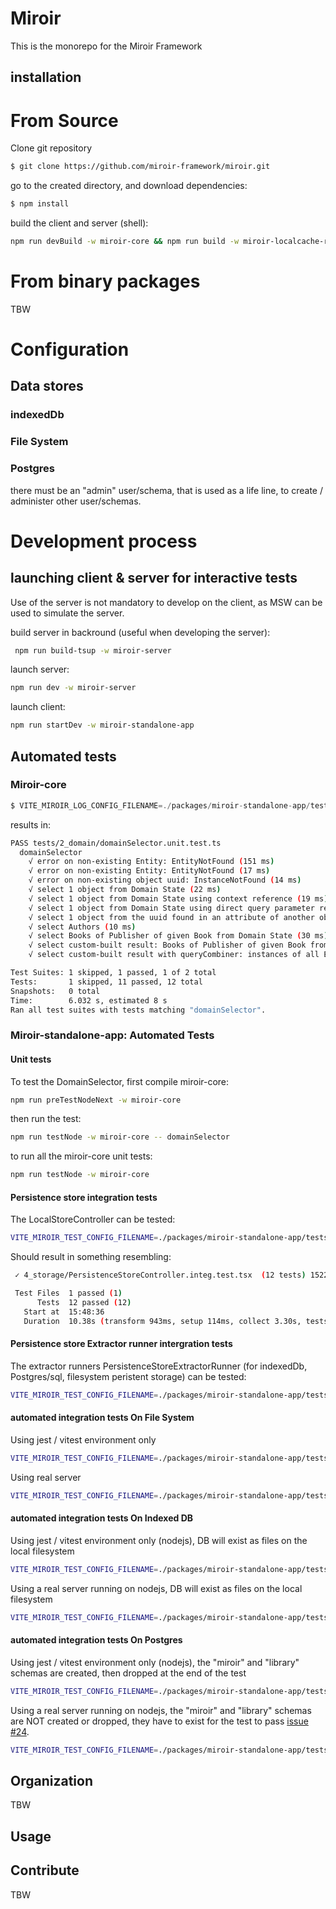 # Miroir

This is the monorepo for the Miroir Framework

## installation

# From Source

Clone git repository

```sh
$ git clone https://github.com/miroir-framework/miroir.git
```

go to the created directory, and download dependencies:

```sh
$ npm install
```

build the client and server (shell):

```sh
npm run devBuild -w miroir-core && npm run build -w miroir-localcache-redux -w miroir-server-msw-stub -w miroir-store-filesystem -w miroir-store-indexedDb -w miroir-store-postgres
```

# From binary packages

TBW

# Configuration

## Data stores

### indexedDb

### File System

### Postgres

there must be an "admin" user/schema, that is used as a life line, to create / administer other user/schemas.

# Development process

## launching client & server for interactive tests

Use of the server is not mandatory to develop on the client, as MSW can be used to simulate the server.

build server in backround (useful when developing the server):

```sh
 npm run build-tsup -w miroir-server
```

launch server:

```sh
npm run dev -w miroir-server
```

launch client:

```sh
npm run startDev -w miroir-standalone-app
```

## Automated tests

### Miroir-core

```js
$ VITE_MIROIR_LOG_CONFIG_FILENAME=./packages/miroir-standalone-app/tests/specificLoggersConfig_DomainController_debug npm run test -w miroir-core -- domainSelector
```
results in:
```sh
PASS tests/2_domain/domainSelector.unit.test.ts
  domainSelector
    √ error on non-existing Entity: EntityNotFound (151 ms)
    √ error on non-existing Entity: EntityNotFound (17 ms)
    √ error on non-existing object uuid: InstanceNotFound (14 ms)
    √ select 1 object from Domain State (22 ms)
    √ select 1 object from Domain State using context reference (19 ms)
    √ select 1 object from Domain State using direct query parameter reference (19 ms)
    √ select 1 object from the uuid found in an attribute of another object from Domain State (21 ms)
    √ select Authors (10 ms)
    √ select Books of Publisher of given Book from Domain State (30 ms)
    √ select custom-built result: Books of Publisher of given Book from Domain State (27 ms)
    √ select custom-built result with queryCombiner: instances of all Entites from Domain State, indexed by Entity Uuid (10 ms)

Test Suites: 1 skipped, 1 passed, 1 of 2 total
Tests:       1 skipped, 11 passed, 12 total
Snapshots:   0 total
Time:        6.032 s, estimated 8 s
Ran all test suites with tests matching "domainSelector".
```



### Miroir-standalone-app: Automated Tests

#### Unit tests

To test the DomainSelector, first compile miroir-core:

```sh
npm run preTestNodeNext -w miroir-core
```

then run the test:

```sh
npm run testNode -w miroir-core -- domainSelector
```

to run all the miroir-core unit tests:

```sh
npm run testNode -w miroir-core
```

#### Persistence store integration tests

The LocalStoreController can be tested:

```sh
VITE_MIROIR_TEST_CONFIG_FILENAME=./packages/miroir-standalone-app/tests/miroirConfig.test-emulatedServer-indexedDb VITE_MIROIR_LOG_CONFIG_FILENAME=./packages/miroir-standalone-app/tests/specificLoggersConfig_DomainController_debug npm run test -w miroir-standalone-app -- PersistenceStoreController
```

Should result in something resembling:

```sh
 ✓ 4_storage/PersistenceStoreController.integ.test.tsx  (12 tests) 1522ms

 Test Files  1 passed (1)
      Tests  12 passed (12)
   Start at  15:48:36
   Duration  10.38s (transform 943ms, setup 114ms, collect 3.30s, tests 1.52s, environment 480ms, prepare 260ms)
```

#### Persistence store Extractor runner intergration tests

The extractor runners PersistenceStoreExtractorRunner (for indexedDb, Postgres/sql, filesystem peristent storage) can be tested:

```sh
VITE_MIROIR_TEST_CONFIG_FILENAME=./packages/miroir-standalone-app/tests/miroirConfig.test-emulatedServer-indexedDb VITE_MIROIR_LOG_CONFIG_FILENAME=./packages/miroir-standalone-app/tests/specificLoggersConfig_DomainController_debug npm run test -w miroir-standalone-app -- PersistenceStoreExtractorRunner
```


#### automated integration tests On File System

Using jest / vitest environment only
```sh
VITE_MIROIR_TEST_CONFIG_FILENAME=./packages/miroir-standalone-app/tests/miroirConfig.test-emulatedServer-filesystem VITE_MIROIR_LOG_CONFIG_FILENAME=./packages/miroir-standalone-app/tests/specificLoggersConfig_DomainController_debug npm run test -w miroir-standalone-app -- DomainController
```

Using real server
```sh
VITE_MIROIR_TEST_CONFIG_FILENAME=./packages/miroir-standalone-app/tests/miroirConfig.test-realServer-filesystem VITE_MIROIR_LOG_CONFIG_FILENAME=./packages/miroir-standalone-app/tests/specificLoggersConfig_DomainController_debug npm run test -w miroir-standalone-app -- DomainController
```

#### automated integration tests On Indexed DB

Using jest / vitest environment only (nodejs), DB will exist as files on the local filesystem

```sh
VITE_MIROIR_TEST_CONFIG_FILENAME=./packages/miroir-standalone-app/tests/miroirConfig.test-emulatedServer-indexedDb VITE_MIROIR_LOG_CONFIG_FILENAME=./packages/miroir-standalone-app/tests/specificLoggersConfig_DomainController_debug npm run test -w miroir-standalone-app -- DomainController
```

Using a real server running on nodejs, DB will exist as files on the local filesystem

```sh
VITE_MIROIR_TEST_CONFIG_FILENAME=./packages/miroir-standalone-app/tests/miroirConfig.test-realServer-indexedDb VITE_MIROIR_LOG_CONFIG_FILENAME=./packages/miroir-standalone-app/tests/specificLoggersConfig_DomainController_debug npm run test -w miroir-standalone-app -- DomainController
```

#### automated integration tests On Postgres

Using jest / vitest environment only (nodejs), the "miroir" and "library" schemas are created, then dropped at the end of the test

```sh
VITE_MIROIR_TEST_CONFIG_FILENAME=./packages/miroir-standalone-app/tests/miroirConfig.test-emulatedServer-sql VITE_MIROIR_LOG_CONFIG_FILENAME=./packages/miroir-standalone-app/tests/specificLoggersConfig_DomainController_debug npm run test -w miroir-standalone-app -- DomainController
```

Using a real server running on nodejs, the "miroir" and "library" schemas are NOT created or dropped, they have to exist for the test to pass [issue #24](https://github.com/miroir-framework/miroir/issues/24).

```sh
VITE_MIROIR_TEST_CONFIG_FILENAME=./packages/miroir-standalone-app/tests/miroirConfig.test-emulatedServer-sql VITE_MIROIR_LOG_CONFIG_FILENAME=./packages/miroir-standalone-app/tests/specificLoggersConfig_DomainController_debug npm run test -w miroir-standalone-app -- DomainController
```

## Organization

TBW

## Usage



## Contribute

TBW